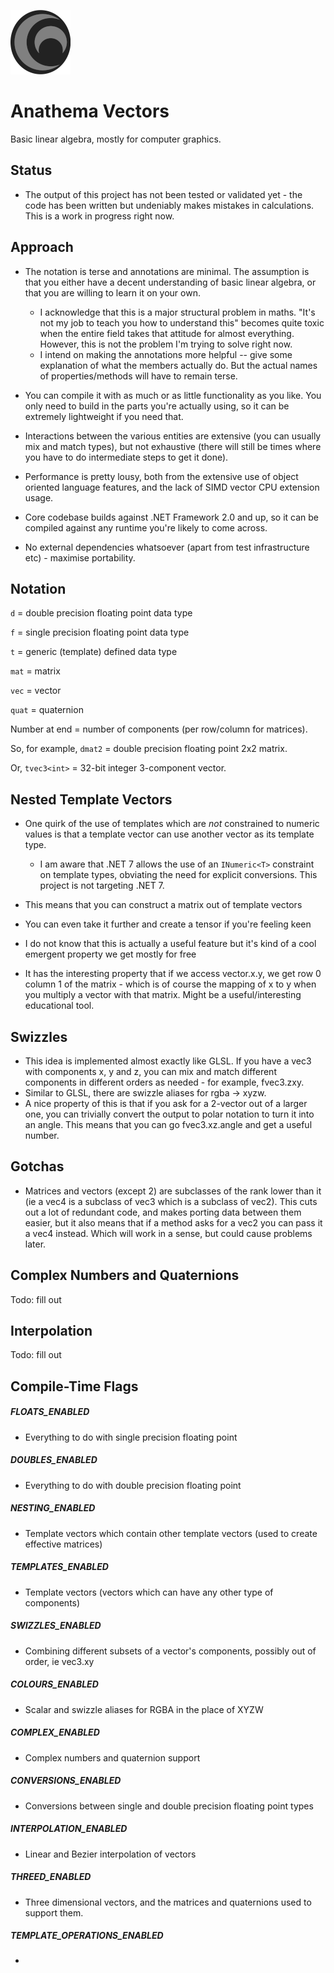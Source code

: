 ![](https://github.com/9th-circle/Anathema.Meta/blob/main/Anathema%20Icon%20Small.png?raw=true)

# Anathema Vectors

Basic linear algebra, mostly for computer graphics.

## Status

- The output of this project has not been tested or validated yet - the code has been written but undeniably makes mistakes in calculations. This is a work in progress right now.

## Approach

- The notation is terse and annotations are minimal. The assumption is that you either have a decent understanding of basic linear algebra, or that you are willing to learn it on your own.
  - I acknowledge that this is a major structural problem in maths. "It's not my job to teach you how to understand this" becomes quite toxic when the entire field takes that attitude for almost everything. However, this is not the problem I'm trying to solve right now.
  - I intend on making the annotations more helpful -- give some explanation of what the members actually do. But the actual names of properties/methods will have to remain terse.
  
- You can compile it with as much or as little functionality as you like. You only need to build in the parts you're actually using, so it can be extremely lightweight if you need that.

- Interactions between the various entities are extensive (you can usually mix and match types), but not exhaustive (there will still be times where you have to do intermediate steps to get it done).
- Performance is pretty lousy, both from the extensive use of object oriented language features, and the lack of SIMD vector CPU extension usage.
- Core codebase builds against .NET Framework 2.0 and up, so it can be compiled against any runtime you're likely to come across.
- No external dependencies whatsoever (apart from test infrastructure etc) - maximise portability.

## Notation

`d` = double precision floating point data type

`f` = single precision floating point data type

`t` = generic (template) defined data type

`mat` = matrix

`vec` = vector

`quat` = quaternion

Number at end = number of components (per row/column for matrices).



So, for example, `dmat2` = double precision floating point 2x2 matrix.

Or, `tvec3<int>`  = 32-bit integer 3-component vector.

## Nested Template Vectors

- One quirk of the use of templates which are *not* constrained to numeric values is that a template vector can use another vector as its template type.
  - I am aware that .NET 7 allows the use of an `INumeric<T>` constraint on template types, obviating the need for explicit conversions. This project is not targeting .NET 7.

- This means that you can construct a matrix out of template vectors
- You can even take it further and create a tensor if you're feeling keen
- I do not know that this is actually a useful feature but it's kind of a cool emergent property we get mostly for free
- It has the interesting property that if we access vector.x.y, we get row 0 column 1 of the matrix - which is of course the mapping of x to y when you multiply a vector with that matrix. Might be a useful/interesting educational tool.

## Swizzles

- This idea is implemented almost exactly like GLSL. If you have a vec3 with components x, y and z, you can mix and match different components in different orders as needed - for example, fvec3.zxy.
- Similar to GLSL, there are swizzle aliases for rgba -> xyzw. 
- A nice property of this is that if you ask for a 2-vector out of a larger one, you can trivially convert the output to polar notation to turn it into an angle. This means that you can go fvec3.xz.angle and get a useful number.

## Gotchas

- Matrices and vectors (except 2) are subclasses of the rank lower than it (ie a vec4 is a subclass of vec3 which is a subclass of vec2). This cuts out a lot of redundant code, and makes porting data between them easier, but it also means that if a method asks for a vec2 you can pass it a vec4 instead. Which will work in a sense, but could cause problems later.

## Complex Numbers and Quaternions

Todo: fill out

## Interpolation

Todo: fill out

## Compile-Time Flags

##### FLOATS_ENABLED

- Everything to do with single precision floating point

##### DOUBLES_ENABLED

- Everything to do with double precision floating point

##### NESTING_ENABLED

- Template vectors which contain other template vectors (used to create effective matrices)

##### TEMPLATES_ENABLED

- Template vectors (vectors which can have any other type of components)

##### SWIZZLES_ENABLED

- Combining different subsets of a vector's components, possibly out of order, ie vec3.xy

##### COLOURS_ENABLED

- Scalar and swizzle aliases for RGBA in the place of XYZW

##### COMPLEX_ENABLED

- Complex numbers and quaternion support

##### CONVERSIONS_ENABLED

- Conversions between single and double precision floating point types

##### INTERPOLATION_ENABLED

- Linear and Bezier interpolation of vectors

##### THREED_ENABLED

- Three dimensional vectors, and the matrices and quaternions used to support them.

##### TEMPLATE_OPERATIONS_ENABLED

- 

